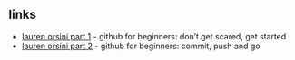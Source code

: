 ## links

* [lauren orsini part 1](https://readwrite.com/2013/09/30/understanding-github-a-journey-for-beginners-part-1/) - github for beginners: don’t get scared, get started
* [lauren orsini part 2](https://readwrite.com/2013/10/02/github-for-beginners-part-2/) - github for beginners: commit, push and go
